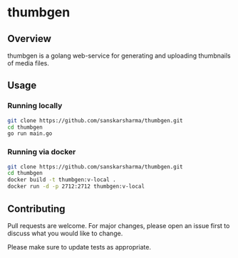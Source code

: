 # thumbgen

## Overview

thumbgen is a golang web-service for generating and uploading thumbnails of media files.


## Usage
### Running locally
```bash
git clone https://github.com/sanskarsharma/thumbgen.git
cd thumbgen
go run main.go
```
### Running via docker
```bash
git clone https://github.com/sanskarsharma/thumbgen.git
cd thumbgen
docker build -t thumbgen:v-local .
docker run -d -p 2712:2712 thumbgen:v-local
```

## Contributing
Pull requests are welcome. For major changes, please open an issue first to discuss what you would like to change.

Please make sure to update tests as appropriate.
